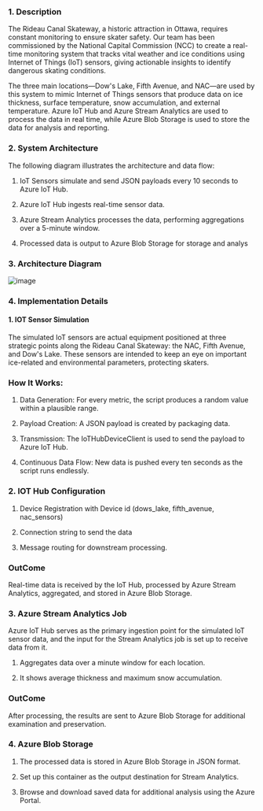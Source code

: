 ### 1. Description
The Rideau Canal Skateway, a historic attraction in Ottawa, requires constant monitoring to ensure skater safety. Our team has been commissioned by the National Capital Commission (NCC) to create a real-time monitoring system that tracks vital weather and ice conditions using Internet of Things (IoT) sensors, giving actionable insights to identify dangerous skating conditions.

The three main locations—Dow's Lake, Fifth Avenue, and NAC—are used by this system to mimic Internet of Things sensors that produce data on ice thickness, surface temperature, snow accumulation, and external temperature. Azure IoT Hub and Azure Stream Analytics are used to process the data in real time, while Azure Blob Storage is used to store the data for analysis and reporting.

### 2. System Architecture
The following diagram illustrates the architecture and data flow:

1. IoT Sensors simulate and send JSON payloads every 10 seconds to Azure IoT Hub.
   
2. Azure IoT Hub ingests real-time sensor data.

3. Azure Stream Analytics processes the data, performing aggregations over a 5-minute window.
   
4. Processed data is output to Azure Blob Storage for storage and analys

### 3. Architecture Diagram
![image](https://github.com/user-attachments/assets/a2cffdff-1724-4e72-b364-571ffc1ea57e)

### 4. Implementation Details

#### 1. IOT Sensor Simulation
The simulated IoT sensors are actual equipment positioned at three strategic points along the Rideau Canal Skateway: the NAC, Fifth Avenue, and Dow's Lake. These sensors are intended to keep an eye on important ice-related and environmental parameters, protecting skaters.

### How It Works:
1. Data Generation: For every metric, the script produces a random value within a plausible range.
   
2. Payload Creation: A JSON payload is created by packaging data.
   
3. Transmission: The IoTHubDeviceClient is used to send the payload to Azure IoT Hub.
   
4. Continuous Data Flow: New data is pushed every ten seconds as the script runs endlessly.

### 2. IOT Hub Configuration
1. Device Registration with Device id (dows_lake, fifth_avenue, nac_sensors)

2. Connection string to send the data

3. Message routing for downstream processing.

### OutCome
Real-time data is received by the IoT Hub, processed by Azure Stream Analytics, aggregated, and stored in Azure Blob Storage.

### 3. Azure Stream Analytics Job
Azure IoT Hub serves as the primary ingestion point for the simulated IoT sensor data, and the input for the Stream Analytics job is set up to receive data from it.

1. Aggregates data over a minute window for each location.

2. It shows average thickness and maximum snow accumulation.

### OutCome
After processing, the results are sent to Azure Blob Storage for additional examination and preservation.

### 4. Azure Blob Storage
1. The processed data is stored in Azure Blob Storage in JSON format.

2. Set up this container as the output destination for Stream Analytics.

3. Browse and download saved data for additional analysis using the Azure Portal.
